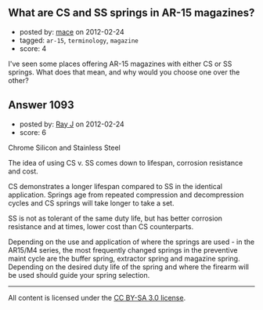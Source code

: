 ## What are CS and SS springs in AR-15 magazines?

- posted by: [mace](https://stackexchange.com/users/-1/163-mace) on 2012-02-24
- tagged: `ar-15`, `terminology`, `magazine`
- score: 4

<p>I've seen some places offering AR-15 magazines with either CS or SS springs. What does that mean, and why would you choose one over the other?</p>



## Answer 1093

- posted by: [Ray J](https://stackexchange.com/users/-1/166-ray-j) on 2012-02-24
- score: 6

<p>Chrome Silicon and Stainless Steel</p>

<p>The idea of using CS v. SS comes down to lifespan, corrosion resistance and cost.</p>

<p>CS demonstrates a longer lifespan compared to SS in the identical application.  Springs age from repeated compression and decompression cycles and CS springs will take longer to take a set.</p>

<p>SS is not as tolerant of the same duty life, but has better corrosion resistance and at times, lower cost than CS counterparts.</p>

<p>Depending on the use and application of where the springs are used - in the AR15/M4 series, the most frequently changed springs in the preventive maint cycle are the buffer spring, extractor spring and magazine spring.  Depending on the desired duty life of the spring and where the firearm will be used should guide your spring selection.</p>




---

All content is licensed under the [CC BY-SA 3.0 license](https://creativecommons.org/licenses/by-sa/3.0/).
